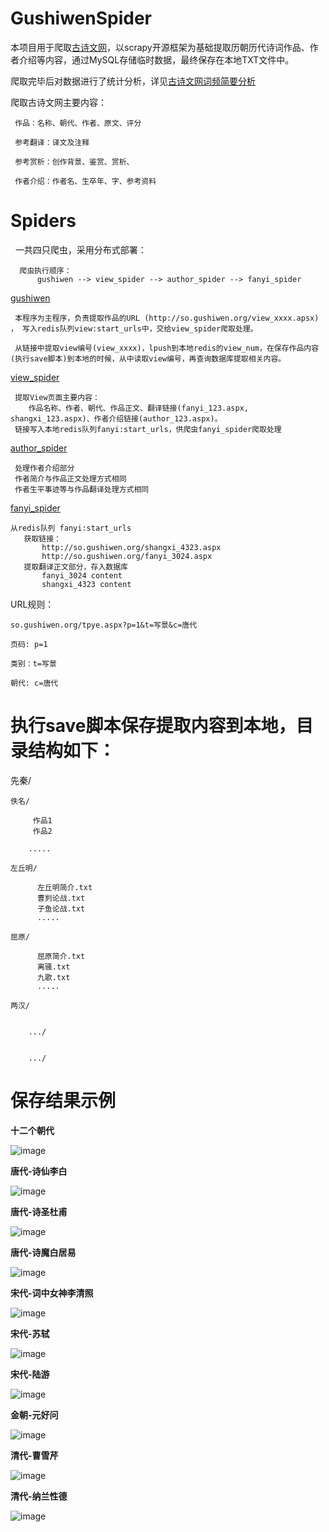 
GushiwenSpider
========

本项目用于爬取[古诗文网](http://www.gushiwen.org)，以scrapy开源框架为基础提取历朝历代诗词作品、作者介绍等内容，通过MySQL存储临时数据，最终保存在本地TXT文件中。

爬取完毕后对数据进行了统计分析，详见[古诗文网词频简要分析](https://github.com/PChief/GushiwenSpider/blob/master/%E5%8F%A4%E8%AF%97%E6%96%87%E7%BD%91%E8%AF%8D%E9%A2%91%E7%AE%80%E8%A6%81%E5%88%86%E6%9E%90.md)

爬取古诗文网主要内容：

     作品：名称、朝代、作者、原文、评分
     
     参考翻译：译文及注释
     
     参考赏析：创作背景、鉴赏、赏析、
     
     作者介绍：作者名、生卒年、字、参考资料
     



Spiders
=========


   一共四只爬虫，采用分布式部署：
   
      爬虫执行顺序：
          gushiwen --> view_spider --> author_spider --> fanyi_spider
   
  [gushiwen](https://github.com/PChief/GushiwenSpider/blob/master/gushiwen/spiders/gushiwen_spider.py)
  
     本程序为主程序，负责提取作品的URL (http://so.gushiwen.org/view_xxxx.apsx) ， 写入redis队列view:start_urls中，交给view_spider爬取处理。
     
     从链接中提取view编号(view_xxxx)，lpush到本地redis的view_num，在保存作品内容(执行save脚本)到本地的时候，从中读取view编号，再查询数据库提取相关内容。
  
  
  [view_spider](https://github.com/PChief/GushiwenSpider/blob/master/gushiwen/spiders/view_spider.py)
  
     提取View页面主要内容：
        作品名称、作者、朝代、作品正文、翻译链接(fanyi_123.aspx, shangxi_123.aspx)、作者介绍链接(author_123.aspx)。
     链接写入本地redis队列fanyi:start_urls，供爬虫fanyi_spider爬取处理

       
  [author_spider](https://github.com/PChief/GushiwenSpider/blob/master/gushiwen/spiders/author_spider.py)
  
     处理作者介绍部分
     作者简介与作品正文处理方式相同
     作者生平事迹等与作品翻译处理方式相同
       
  [fanyi_spider](https://github.com/PChief/GushiwenSpider/blob/master/gushiwen/spiders/fanyi_spider.py)

    从redis队列 fanyi:start_urls
       获取链接：
           http://so.gushiwen.org/shangxi_4323.aspx
           http://so.gushiwen.org/fanyi_3024.aspx
       提取翻译正文部分，存入数据库
           fanyi_3024 content
           shangxi_4323 content





  URL规则：
    
    so.gushiwen.org/tpye.aspx?p=1&t=写景&c=唐代
         
    页码: p=1
    
    类别：t=写景
    
    朝代: c=唐代





执行save脚本保存提取内容到本地，目录结构如下：
=========

先秦/
        

    佚名/
    
	     作品1
	     作品2
		
		.....
		
	左丘明/
	
	      左丘明简介.txt
	      曹刿论战.txt
	      子鱼论战.txt
	      .....
		  
	屈原/
	  
	      屈原简介.txt
	      离骚.txt
	      九歌.txt
	      .....
	    
    两汉/
    

        .../
	   

        .../
    
# 保存结果示例
**十二个朝代**

![image](https://github.com/PChief/GushiwenSpider/blob/master/imgs/%E5%8D%81%E4%BA%8C%E6%9C%9D%E7%9B%AE%E5%BD%95%E7%BB%93%E6%9E%84.png)

**唐代-诗仙李白**

![image](https://github.com/PChief/GushiwenSpider/blob/master/imgs/%E5%94%90%E6%9C%9D-%E6%9D%8E%E7%99%BD.png)

**唐代-诗圣杜甫**

![image](https://github.com/PChief/GushiwenSpider/blob/master/imgs/%E5%94%90%E6%9C%9D-%E6%9D%9C%E7%94%AB.png)

**唐代-诗魔白居易**

![image](https://github.com/PChief/GushiwenSpider/blob/master/imgs/%E5%94%90%E6%9C%9D-%E7%99%BD%E5%B1%85%E6%98%93.png)


**宋代-词中女神李清照**

![image](https://github.com/PChief/GushiwenSpider/blob/master/imgs/%E5%AE%8B%E4%BB%A3-%E8%AF%8D%E4%B8%AD%E5%A5%B3%E7%A5%9E%E6%9D%8E%E6%B8%85%E7%85%A7.png)
    
 
   
**宋代-苏轼**

![image](https://github.com/PChief/GushiwenSpider/blob/master/imgs/%E5%AE%8B%E4%BB%A3-%E8%8B%8F%E8%BD%BC.png)

**宋代-陆游**

![image](https://github.com/PChief/GushiwenSpider/blob/master/imgs/%E5%AE%8B%E4%BB%A3-%E9%99%86%E6%B8%B8.png)

**金朝-元好问**

![image](https://github.com/PChief/GushiwenSpider/blob/master/imgs/%E9%87%91%E6%9C%9D%E5%85%83%E5%A5%BD%E9%97%AE01.png)


**清代-曹雪芹**

![image](https://github.com/PChief/GushiwenSpider/blob/master/imgs/%E6%B8%85%E4%BB%A3-%E6%9B%B9%E9%9B%AA%E8%8A%B9.png)

**清代-纳兰性德**

![image](https://github.com/PChief/GushiwenSpider/blob/master/imgs/%E6%B8%85%E4%BB%A3-%E7%BA%B3%E5%85%B0%E5%AE%B9%E8%8B%A5.png)
